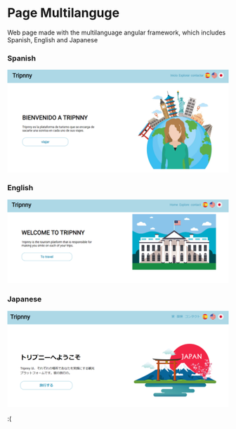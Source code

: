 # Page Multilanguge

Web page made with the multilanguage angular framework, which includes Spanish, English and Japanese

### Spanish
![imageReadme1](./src/assets/img/imageReadme1.png)

### English
![imageReadme1](./src/assets/img/imageReadme2.png)

### Japanese
![imageReadme1](./src/assets/img/imageReadme3.png)

:(